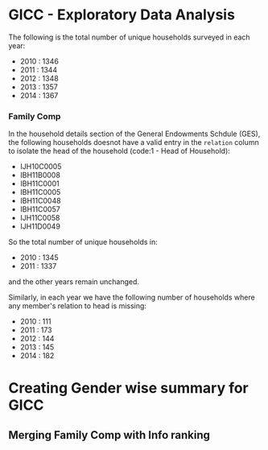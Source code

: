 # GICC - Exploratory Data Analysis

The following is the total number of unique households surveyed in each year:

- 2010 : 1346
- 2011 : 1344
- 2012 : 1348
- 2013 : 1357
- 2014 : 1367

### Family Comp

In the household details section of the General Endowments Schdule (GES), the following households doesnot have a valid entry in the `relation` column to isolate the head of the household (code:1 - Head of Household):

- IJH10C0005
- IBH11B0008
- IBH11C0001
- IBH11C0005
- IBH11C0048
- IBH11C0057
- IJH11C0058
- IJH11D0049

So the total number of unique households in:

- 2010 : 1345
- 2011 : 1337

and the other years remain unchanged.

Similarly, in each year we have the following number of households where any member's relation to head is missing:

- 2010 : 111
- 2011 : 173
- 2012 : 144
- 2013 : 145
- 2014 : 182

# Creating Gender wise summary for GICC

## Merging Family Comp with Info ranking
